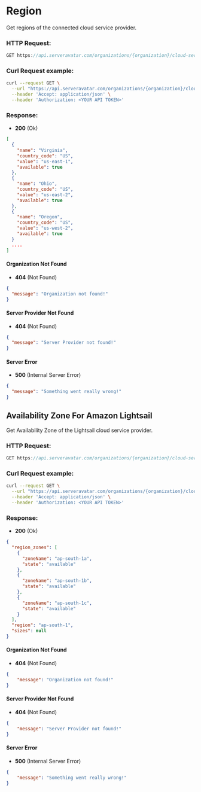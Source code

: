 # Region

Get regions of the connected cloud service provider.

### HTTP Request:

```js
GET https://api.serveravatar.com/organizations/{organization}/cloud-server-providers/{cloudServerProvider}/regions
```

### Curl Request example:

```sh
curl --request GET \
  --url "https://api.serveravatar.com/organizations/{organization}/cloud-server-providers/{cloudServerProvider}/regions" \
  --header 'Accept: application/json' \
  --header 'Authorization: <YOUR API TOKEN>'
```

### Response:

- __200__ (Ok)

``` json
[
  {
    "name": "Virginia",
    "country_code": "US",
    "value": "us-east-1",
    "available": true
  },
  {
    "name": "Ohio",
    "country_code": "US",
    "value": "us-east-2",
    "available": true
  },
  {
    "name": "Oregon",
    "country_code": "US",
    "value": "us-west-2",
    "available": true
  }
  ....
]
```

#### Organization Not Found
- __404__ (Not Found)

```json
{
  "message": "Organization not found!"
}
```

#### Server Provider Not Found
- __404__ (Not Found)

```json
{
  "message": "Server Provider not found!"
}
```

#### Server Error
- __500__ (Internal Server Error)
```json
{
  "message": "Something went really wrong!"
}
```

## Availability Zone For Amazon Lightsail

Get Availability Zone of the Lightsail cloud service provider.

### HTTP Request:

```js
GET https://api.serveravatar.com/organizations/{organization}/cloud-server-providers/{cloudServerProvider}/regions?region=ap-south-1
```

### Curl Request example:

```sh
curl --request GET \
  --url "https://api.serveravatar.com/organizations/{organization}/cloud-server-providers/{cloudServerProvider}/regions?region=ap-south-1" \
  --header 'Accept: application/json' \
  --header 'Authorization: <YOUR API TOKEN>'
```

### Response:

- __200__ (Ok)

``` json
{
  "region_zones": [
    {
      "zoneName": "ap-south-1a",
      "state": "available"
    },
    {
      "zoneName": "ap-south-1b",
      "state": "available"
    },
    {
      "zoneName": "ap-south-1c",
      "state": "available"
    }
  ],
  "region": "ap-south-1",
  "sizes": null
}
```

#### Organization Not Found
- __404__ (Not Found)

```json
{
    "message": "Organization not found!"
}
```

#### Server Provider Not Found
- __404__ (Not Found)

```json
{
    "message": "Server Provider not found!"
}
```

#### Server Error
- __500__ (Internal Server Error)
```json
{
    "message": "Something went really wrong!"
}